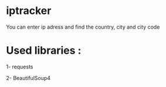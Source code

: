 # iptracker
You can enter ip adress and find the country, city and city code

# Used libraries : 
1- requests

2- BeautifulSoup4
